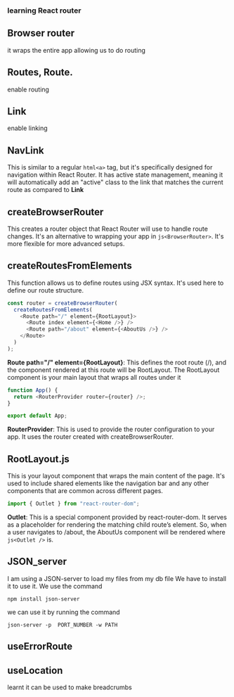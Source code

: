 ### learning React router

## Browser router

it wraps the entire app allowing us to do routing

## Routes, Route.

enable routing

## Link

enable linking

## NavLink

This is similar to a regular `html<a>` tag, but it's specifically designed for navigation within React Router. It has active state management, meaning it will automatically add an "active" class to the link that matches the current route as compared to **Link**

## createBrowserRouter

This creates a router object that React Router will use to handle route changes. It's an alternative to wrapping your app in `js<BrowserRouter>`. It's more flexible for more advanced setups.

## createRoutesFromElements

This function allows us to define routes using JSX syntax. It's used here to define our route structure.

```js
const router = createBrowserRouter(
  createRoutesFromElements(
    <Route path="/" element={RootLayout}>
      <Route index element={<Home />} />
      <Route path="/about" element={<AboutUs />} />
    </Route>
  )
);
```

**Route path="/" element={RootLayout}**: This defines the root route (/), and the component rendered at this route will be RootLayout. The RootLayout component is your main layout that wraps all routes under it

```js
function App() {
  return <RouterProvider router={router} />;
}

export default App;
```

**RouterProvider**: This is used to provide the router configuration to your app. It uses the router created with createBrowserRouter.

## RootLayout.js

This is your layout component that wraps the main content of the page. It's used to include shared elements like the navigation bar and any other components that are common across different pages.

```js
import { Outlet } from "react-router-dom";
```

**Outlet**: This is a special component provided by react-router-dom. It serves as a placeholder for rendering the matching child route’s element. So, when a user navigates to /about, the AboutUs component will be rendered where `js<Outlet />` is.

## JSON_server

I am using a JSON-server to load my files from my db file
We have to install it to use it. We use the command

`npm install json-server`

we can use it by running the command

`json-server -p  PORT_NUMBER -w PATH`

## useErrorRoute

## useLocation

learnt it can be used to make breadcrumbs
